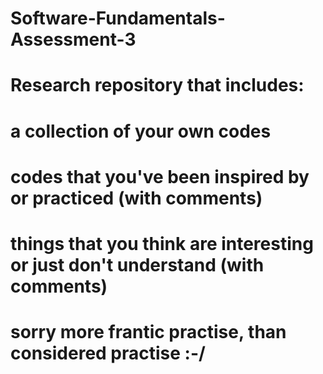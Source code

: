 # Software-Fundamentals-Assessment-3
# Research repository that includes:
# a collection of your own codes
# codes that you've been inspired by or practiced (with comments)
# things that you think are interesting or just don't understand (with comments)
# sorry more frantic practise, than considered practise :-/
